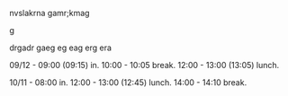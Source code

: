 nvslakrna
gamr;kmag

g

drgadr
gaeg
eg
eag
erg
era


09/12 - 09:00 (09:15) in.
    10:00 - 10:05 break.
    12:00 - 13:00 (13:05) lunch.

10/11 - 08:00 in.
    12:00 - 13:00 (12:45) lunch.
    14:00 - 14:10 break.
